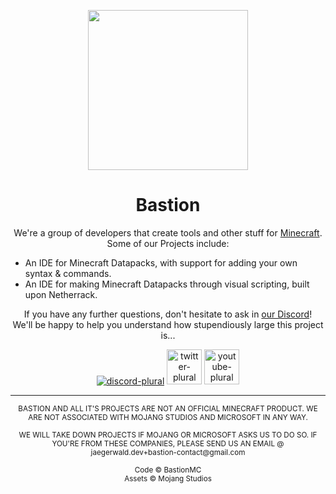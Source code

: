 <p align="center"><img src="https://bastionmc.github.io/github/assets/profile/organisation_logo.png" height="256px" width="256px">
<h1 align="center">Bastion</h1>
<p align="center">We're a group of developers that create tools and other stuff for <a href="https://minecraft.ne/t">Minecraft</a>. Some of our Projects include:</p>

- An IDE for Minecraft Datapacks, with support for adding your own syntax & commands.
- An IDE for making Minecraft Datapacks through visual scripting, built upon Netherrack.

<p align="center">If you have any further questions, don't hesitate to ask in <a href="https://discord.gg/KvZJGqMEhU">our Discord</a>!<br>We'll be happy to help you understand how stupendiously large this project is...</p>

<p align="center">
<a href="https://discord.gg/KvZJGqMEhU"><img alt="discord-plural" src="https://cdn.jsdelivr.net/npm/@intergrav/devins-badges@3/assets/cozy/social/discord-plural_vector.svg"></a>
<a href="https://www.twitter.com/Bastion_MC"><img alt="twitter-plural" height="56" src="https://cdn.jsdelivr.net/npm/@intergrav/devins-badges@3/assets/cozy/social/twitter-plural_vector.svg"></a>
<a href="https://www.youtube.com/@Bastion_MC"><img alt="youtube-plural" height="56" src="https://cdn.jsdelivr.net/npm/@intergrav/devins-badges@3/assets/cozy/social/youtube-plural_vector.svg"></a>
</p>

---

<p align="center"><sub>BASTION AND ALL IT'S PROJECTS ARE NOT AN OFFICIAL MINECRAFT PRODUCT. WE ARE NOT ASSOCIATED WITH MOJANG STUDIOS AND MICROSOFT IN ANY WAY.<br><br>WE WILL TAKE DOWN PROJECTS IF MOJANG OR MICROSOFT ASKS US TO DO SO. IF YOU'RE FROM THESE COMPANIES, PLEASE SEND US AN EMAIL @ jaegerwald.dev+bastion-contact@gmail.com<br><br>Code © BastionMC<br>Assets © Mojang Studios</sub></p>

